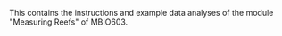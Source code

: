 This contains the instructions and example data analyses of the module "Measuring Reefs" of MBIO603.
